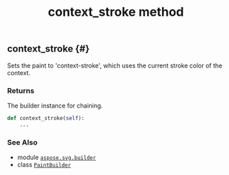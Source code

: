 ﻿---
title: context_stroke method
second_title: Aspose.SVG for Python via .NET API References
description: 
type: docs
weight: 50
url: /python-net/aspose.svg.builder/paintbuilder/context_stroke/
is_root: false
---

## context_stroke {#}

Sets the paint to 'context-stroke', which uses the current stroke color of the context.


### Returns 


The builder instance for chaining.


```python
def context_stroke(self):
    ...
```





### See Also
* module [`aspose.svg.builder`](../../)
* class [`PaintBuilder`](/svg/python-net/aspose.svg.builder/paintbuilder)

